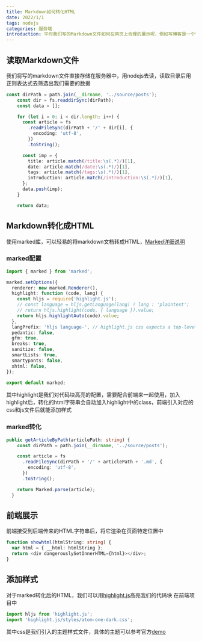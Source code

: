 ```yaml
---
title: Markdown如何转化HTML
date: 2022/1/1
tags: nodejs
categories: 服务端
introduction: 平时我们写的Markdown文件如何在网页上合理的展示呢，例如写博客是一个很常见的场景
---
```


## 读取Markdown文件
我们将写的markdown文件直接存储在服务器中，用nodejs去读，读取目录后用正则表达式去筛选出我们需要的数据
```typescript
const dirPath = path.join(__dirname, '../source/posts');
    const dir = fs.readdirSync(dirPath);
    const data = [];

    for (let i = 0; i < dir.length; i++) {
      const article = fs
        .readFileSync(dirPath + '/' + dir[i], {
          encoding: 'utf-8',
        })
        .toString();

      const imp = {
        title: article.match(/title:\s(.*)/)[1],
        date: article.match(/date:\s(.*)/)[1],
        tags: article.match(/tags:\s(.*)/)[1],
        introduction: article.match(/introduction:\s(.*)/)[1],
      };
      data.push(imp);
    }

    return data;
```


## Markdown转化成HTML
使用marked库，可以轻易的将markdown文档转成HTML，[Marked详细说明](https://marked.js.org/using_advanced#options)
### marked配置
```typescript
import { marked } from 'marked';

marked.setOptions({
  renderer: new marked.Renderer(),
  highlight: function (code, lang) {
    const hljs = require('highlight.js');
    // const language = hljs.getLanguage(lang) ? lang : 'plaintext';
    // return hljs.highlight(code, { language }).value;
    return hljs.highlightAuto(code).value;
  },
  langPrefix: 'hljs language-', // highlight.js css expects a top-level 'hljs' class.
  pedantic: false,
  gfm: true,
  breaks: true,
  sanitize: false,
  smartLists: true,
  smartypants: false,
  xhtml: false,
});

export default marked;
```
其中highlight是我们对代码块高亮的配置，需要配合前端来一起使用，加入highlight后，转化的html字符串会自动加入highlight中的class，前端引入对应的css和js文件后就能添加样式

### marked转化
```typescript
public getArticleByPath(articlePath: string) {
    const dirPath = path.join(__dirname, '../source/posts');

    const article = fs
      .readFileSync(dirPath + '/' + articlePath + '.md', {
        encoding: 'utf-8',
      })
      .toString();

    return Marked.parse(article);
  }
```

## 前端展示
前端接受到后端传来的HTML字符串后，将它渲染在页面特定位置中
```typescript
function showhtml(htmlString: string) {
  var html = { __html: htmlString };
  return <div dangerouslySetInnerHTML={html}></div>;
}
```

## 添加样式
对于marked转化后的HTML，我们可以用[highlight.js](https://highlightjs.org/)高亮我们的代码块
在前端项目中
```typescript
import hljs from 'highlight.js';
import 'highlight.js/styles/atom-one-dark.css';
```
其中css是我们引入的主题样式文件，具体的主题可以参考官方[demo](https://highlightjs.org/static/demo/)